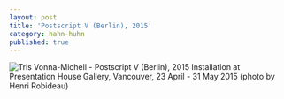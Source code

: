```yaml
---
layout: post
title: 'Postscript V (Berlin), 2015'
category: hahn-huhn
published: true
---
```


![Tris Vonna-Michell - Postscript V (Berlin), 2015]({{site.baseurl}}/assets/img/0303-postscript-v-berlin-2015.jpg)
Installation at Presentation House Gallery, Vancouver, 23 April - 31 May 2015 (photo by Henri Robideau)

